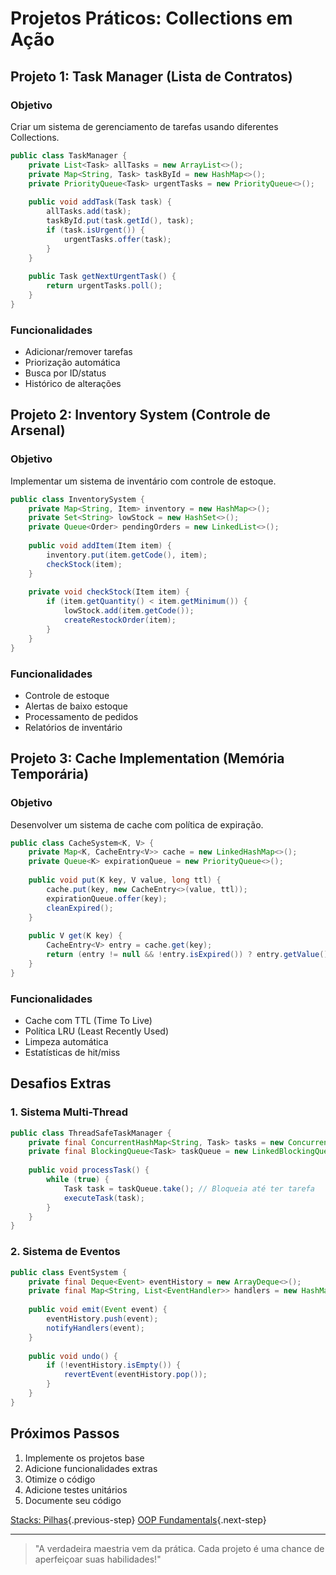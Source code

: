 # Projetos Práticos: Collections em Ação

## Projeto 1: Task Manager (Lista de Contratos)

### Objetivo
Criar um sistema de gerenciamento de tarefas usando diferentes Collections.

```java
public class TaskManager {
    private List<Task> allTasks = new ArrayList<>();
    private Map<String, Task> taskById = new HashMap<>();
    private PriorityQueue<Task> urgentTasks = new PriorityQueue<>();
    
    public void addTask(Task task) {
        allTasks.add(task);
        taskById.put(task.getId(), task);
        if (task.isUrgent()) {
            urgentTasks.offer(task);
        }
    }
    
    public Task getNextUrgentTask() {
        return urgentTasks.poll();
    }
}
```

### Funcionalidades
- Adicionar/remover tarefas
- Priorização automática
- Busca por ID/status
- Histórico de alterações

## Projeto 2: Inventory System (Controle de Arsenal)

### Objetivo
Implementar um sistema de inventário com controle de estoque.

```java
public class InventorySystem {
    private Map<String, Item> inventory = new HashMap<>();
    private Set<String> lowStock = new HashSet<>();
    private Queue<Order> pendingOrders = new LinkedList<>();
    
    public void addItem(Item item) {
        inventory.put(item.getCode(), item);
        checkStock(item);
    }
    
    private void checkStock(Item item) {
        if (item.getQuantity() < item.getMinimum()) {
            lowStock.add(item.getCode());
            createRestockOrder(item);
        }
    }
}
```

### Funcionalidades
- Controle de estoque
- Alertas de baixo estoque
- Processamento de pedidos
- Relatórios de inventário

## Projeto 3: Cache Implementation (Memória Temporária)

### Objetivo
Desenvolver um sistema de cache com política de expiração.

```java
public class CacheSystem<K, V> {
    private Map<K, CacheEntry<V>> cache = new LinkedHashMap<>();
    private Queue<K> expirationQueue = new PriorityQueue<>();
    
    public void put(K key, V value, long ttl) {
        cache.put(key, new CacheEntry<>(value, ttl));
        expirationQueue.offer(key);
        cleanExpired();
    }
    
    public V get(K key) {
        CacheEntry<V> entry = cache.get(key);
        return (entry != null && !entry.isExpired()) ? entry.getValue() : null;
    }
}
```

### Funcionalidades
- Cache com TTL (Time To Live)
- Política LRU (Least Recently Used)
- Limpeza automática
- Estatísticas de hit/miss

## Desafios Extras

### 1. Sistema Multi-Thread
```java
public class ThreadSafeTaskManager {
    private final ConcurrentHashMap<String, Task> tasks = new ConcurrentHashMap<>();
    private final BlockingQueue<Task> taskQueue = new LinkedBlockingQueue<>();
    
    public void processTask() {
        while (true) {
            Task task = taskQueue.take(); // Bloqueia até ter tarefa
            executeTask(task);
        }
    }
}
```

### 2. Sistema de Eventos
```java
public class EventSystem {
    private final Deque<Event> eventHistory = new ArrayDeque<>();
    private final Map<String, List<EventHandler>> handlers = new HashMap<>();
    
    public void emit(Event event) {
        eventHistory.push(event);
        notifyHandlers(event);
    }
    
    public void undo() {
        if (!eventHistory.isEmpty()) {
            revertEvent(eventHistory.pop());
        }
    }
}
```

## Próximos Passos

1. Implemente os projetos base
2. Adicione funcionalidades extras
3. Otimize o código
4. Adicione testes unitários
5. Documente seu código

[Stacks: Pilhas](stacks.md){.previous-step}
[OOP Fundamentals](oop-fundamentals.md){.next-step}

---

> "A verdadeira maestria vem da prática. Cada projeto é uma chance de aperfeiçoar suas habilidades!"